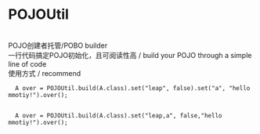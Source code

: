 # POJOUtil
<br>
POJO创建者托管/POBO builder 
<br>
一行代码搞定POJO初始化，且可阅读性高 / build your POJO through a simple line of code
<br>
使用方式 / recommend
<br>
 <code>
  A over = POJOUtil.build(A.class).set("leap", false).set("a", "hello mmotiy!").over();
 </code>
 <br>
 <code>
  A over = POJOUtil.build(A.class).set("leap,a", false,"hello mmotiy!").over();
 </code>
